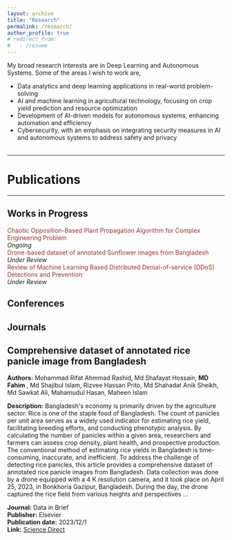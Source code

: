 ```yaml
---
layout: archive
title: "Research"
permalink: /research/
author_profile: true
# redirect_from:
#   - /resume
---
```


My broad research interests are in Deep Learning and Autonomous Systems. Some of the areas I wish to work are,

* Data analytics and deep learning applications in real-world problem-solving
* AI and machine learning in agricultural technology, focusing on crop yield prediction and resource optimization
* Development of AI-driven models for autonomous systems, enhancing automation and efficiency
* Cybersecurity, with an emphasis on integrating security measures in AI and autonomous systems to address safety and privacy


<div class="publications">
 <hr class="section-line">
 <h1>Publications</h1>
 <!--
 <div style="text-align: center; margin: 20px 0;">
   <p style="font-size: 1.2em; font-weight: bold; color: #333;">
     To get the full list of my papers, please check:
   </p>
   <div style="font-size: 1.1em;">
     <a href="https://scholar.google.com/citations?user=lNmtUxsAAAAJ&hl=en" target="_blank" style="color: #007bff; text-decoration: none; margin-right: 10px;">
       <strong>Google Scholar</strong>
     </a>
     <span style="color: #333; font-weight: bold;">|</span>
     <a href="https://www.semanticscholar.org/author/Salman-Farsi/2291362611" target="_blank" style="color: #007bff; text-decoration: none; margin-left: 10px;">
       <strong>Semantic Scholar</strong>
     </a>
   </div>
 </div>
 -->
<hr class="section-line">
</div>

## <font > Works in Progress </font> 

<font color="#993333">Chaotic Opposition-Based Plant Propagation Algorithm for Complex Engineering Problem</font>     
*<font >Ongoing</font>*  
<font color="#993333">Drone-based dataset of annotated Sunflower images from Bangladesh</font>     
*<font >Under Review</font>*  
<font color="#993333">Review of Machine Learning Based Distributed Denial-of-service (DDoS) Detections and Prevention</font>     
*<font >Under Review</font>*  

## <font> Conferences </font> 


## <font > Journals </font> 
<h2>Comprehensive dataset of annotated rice panicle image from Bangladesh</h2> 

**Authors:** Mohammad Rifat Ahmmad Rashid, Md Shafayat Hossain, <b>MD Fahim </b>, Md Shajibul Islam, Rizvee Hassan Prito, Md Shahadat Anik Sheikh, Md Sawkat Ali, Mahamudul Hasan, Maheen Islam  

**Description:** Bangladesh's economy is primarily driven by the agriculture sector. Rice is one of the staple food of Bangladesh. The count of panicles per unit area serves as a widely used indicator for estimating rice yield, facilitating breeding efforts, and conducting phenotypic analysis. By calculating the number of panicles within a given area, researchers and farmers can assess crop density, plant health, and prospective production. The conventional method of estimating rice yields in Bangladesh is time-consuming, inaccurate, and inefficient. To address the challenge of detecting rice panicles, this article provides a comprehensive dataset of annotated rice panicle images from Bangladesh. Data collection was done by a drone equipped with a 4 K resolution camera, and it took place on April 25, 2023, in Bonkhoria Gazipur, Bangladesh. During the day, the drone captured the rice field from various heights and perspectives …  

**Journal:** Data in Brief  
**Publisher:** Elsevier  
**Publication date:** 2023/12/1  
**Link:** [Science Direct](https://www.sciencedirect.com/science/article/pii/S2352340923008399)


<style>
/* Global Settings */
/* :root {
  --global-theme-color: #6610f2;
  --global-text-color: #333;
  --global-bg-color: #f8f9fa;
} */

/* Publications Section */
.publications {
  margin-top: 2rem;
}



 /* Section Lines */
/* .section-line {
  border: none;
  border-top: 4px solid var(--global-theme-color);
  margin: 1rem 0;
} */
 
</style> 